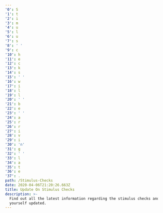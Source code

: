 ```yaml
---
'0': S
'1': t
'2': i
'3': m
'4': u
'5': l
'6': u
'7': s
'8': ' '
'9': c
'10': h
'11': e
'12': c
'13': k
'14': s
'15': ' '
'16': w
'17': i
'18': l
'19': l
'20': ' '
'21': b
'22': e
'23': ' '
'24': a
'25': r
'26': r
'27': i
'28': v
'29': i
'30': 'n'
'31': g
'32': ' '
'33': l
'34': a
'35': t
'36': e
'37': .
path: /Stimulus-Checks
date: 2020-04-06T21:20:26.663Z
title: Update On Stimulus Checks
description: >-
  Find out all the latest information regarding the stimulus checks and keep
  yourself updated.
---
```

